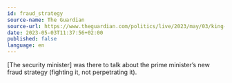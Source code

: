 ```yaml
---
id: fraud_strategy
source-name: The Guardian
source-url: https://www.theguardian.com/politics/live/2023/may/03/king-charles-iii-coronation-public-order-act-protect-conservatives-labour-pmqs-uk-politics-latest?page=with:block-645208448f082b32f8354326#block-645208448f082b32f8354326
date: 2023-05-03T11:37:56+02:00
published: false
language: en
---
```


[The security minister] was there to talk about the prime minister’s new fraud strategy (fighting it, not perpetrating it).
